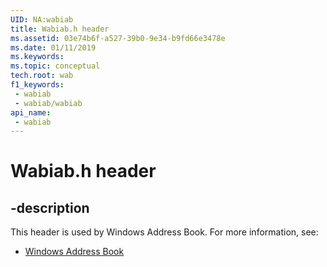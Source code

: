 ```yaml
---
UID: NA:wabiab
title: Wabiab.h header
ms.assetid: 03e74b6f-a527-39b0-9e34-b9fd66e3478e
ms.date: 01/11/2019
ms.keywords: 
ms.topic: conceptual
tech.root: wab
f1_keywords:
 - wabiab
 - wabiab/wabiab
api_name:
 - wabiab
---
```


# Wabiab.h header


## -description

This header is used by Windows Address Book. For more information, see:

- [Windows Address Book](../_wab/index.md)

